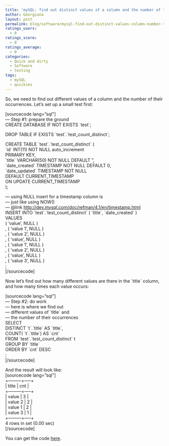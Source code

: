 ```yaml
---
title: 'mySQL: find out distinct values of a column and the number of their occurrences'
author: Georgiana
layout: post
permalink: blog/software/mysql-find-out-distinct-values-column-number-their-occurrences/
ratings_users:
  - 0
ratings_score:
  - 0
ratings_average:
  - 0
categories:
  - Quick and dirty
  - Software
  - testing
tags:
  - mySQL
  - quickies
---
```

So, we need to find out different values of a column and the number of their occurrences. Let&#8217;s set up a small test first:

[sourcecode lang=&#8221;sql&#8221;]  
&#8212; Step #1: prepare the ground  
CREATE DATABASE IF NOT EXISTS \`test\`;

DROP TABLE IF EXISTS \`test\`.\`test\_count\_distinct\`;

CREATE TABLE \`test\`.\`test\_count\_distinct\` (  
\`id\` INT(11) NOT NULL auto_increment  
PRIMARY KEY,  
\`title\` VARCHAR(50) NOT NULL DEFAULT &#8221;,  
\`date_created\` TIMESTAMP NOT NULL DEFAULT 0,  
\`date_updated\` TIMESTAMP NOT NULL  
DEFAULT CURRENT_TIMESTAMP  
ON UPDATE CURRENT_TIMESTAMP  
);

&#8212; using NULL insert for a timestamp column is  
&#8212; just like using NOW()  
&#8212; @link http://dev.mysql.com/doc/refman/4.1/en/timestamp.html  
INSERT INTO \`test\`.\`test\_count\_distinct\` ( \`title\`, \`date_created\` )  
VALUES  
( &#8216;value&#8217;, NULL )  
, ( &#8216;value 1&#8217;, NULL )  
, ( &#8216;value 2&#8217;, NULL )  
, ( &#8216;value&#8217;, NULL )  
, ( &#8216;value 1&#8217;, NULL )  
, ( &#8216;value 2&#8217;, NULL )  
, ( &#8216;value&#8217;, NULL )  
, ( &#8216;value 3&#8217;, NULL )  
;  
[/sourcecode]

Now let&#8217;s find out how many different values are there in the \`title\` column, and how many times each value occurs:

[sourcecode lang=&#8221;sql&#8221;]  
&#8212; Step #2: do work  
&#8212; here is where we find out  
&#8212; different values of \`title\` and  
&#8212; the number of their occurrences  
SELECT  
DISTINCT \`t\`.\`title\` AS \`title\`,  
COUNT( \`t\`.\`title\`) AS \`cnt\`  
FROM \`test\`.\`test\_count\_distinct\` t  
GROUP BY \`title\`  
ORDER BY \`cnt\` DESC  
;  
[/sourcecode]

And the result will look like:  
[sourcecode lang=&#8221;sql&#8221;]  
+&#8212;&#8212;&#8212;+&#8212;&#8211;+  
| title | cnt |  
+&#8212;&#8212;&#8212;+&#8212;&#8211;+  
| value | 3 |  
| value 2 | 2 |  
| value 1 | 2 |  
| value 3 | 1 |  
+&#8212;&#8212;&#8212;+&#8212;&#8211;+  
4 rows in set (0.00 sec)  
[/sourcecode]

You can get the code [here][1].

 [1]: http://www.tekkie.ro/wp-content/uploads/2009/06/count_distinct.sql "mySQL code for count distinct test"
